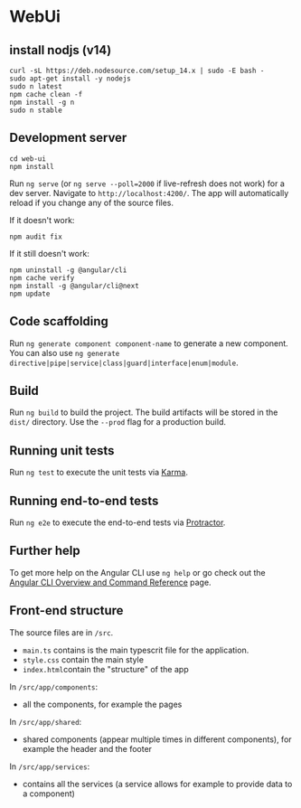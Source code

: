 # WebUi

## install nodjs (v14)

`curl -sL https://deb.nodesource.com/setup_14.x | sudo -E bash -`\
`sudo apt-get install -y nodejs`\
`sudo n latest`\
`npm cache clean -f`\
`npm install -g n`\
`sudo n stable`

## Development server

`cd web-ui`\
`npm install`

Run `ng serve` (or `ng serve --poll=2000` if live-refresh does not work) for a dev server. Navigate to `http://localhost:4200/`. The app will automatically reload if you change any of the source files.

If it doesn't work:

`npm audit fix`

If it still doesn't work:

`npm uninstall -g @angular/cli`\
`npm cache verify`\
`npm install -g @angular/cli@next`\
 `npm update`

## Code scaffolding

Run `ng generate component component-name` to generate a new component. You can also use `ng generate directive|pipe|service|class|guard|interface|enum|module`.

## Build

Run `ng build` to build the project. The build artifacts will be stored in the `dist/` directory. Use the `--prod` flag for a production build.

## Running unit tests

Run `ng test` to execute the unit tests via [Karma](https://karma-runner.github.io).

## Running end-to-end tests

Run `ng e2e` to execute the end-to-end tests via [Protractor](http://www.protractortest.org/).

## Further help

To get more help on the Angular CLI use `ng help` or go check out the [Angular CLI Overview and Command Reference](https://angular.io/cli) page.

## Front-end structure

The source files are in `/src`.
- `main.ts` contains is the main typescrit file for the application.
- `style.css` contain the main style
- `index.html`contain the "structure" of the app

In `/src/app/components`:
- all the components, for example the pages

In `/src/app/shared`:
- shared components (appear multiple times in different components), for example the header and the footer

In `/src/app/services`:
- contains all the services (a service allows for example to provide data to a component)
